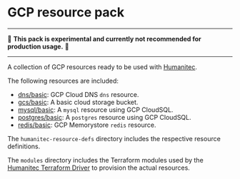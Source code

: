 # GCP resource pack

---

:construction: __This pack is experimental and currently not recommended for production usage.__ :construction:

---

A collection of GCP resources ready to be used with [Humanitec](https://humanitec.com/).

The following resources are included:

* [dns/basic](./humanitec-resource-defs/dns/basic): GCP Cloud DNS `dns` resource.
* [gcs/basic](./humanitec-resource-defs/gcs/basic): A basic cloud storage bucket.
* [mysql/basic](./humanitec-resource-defs/mysql/basic): A `mysql` resource using GCP CloudSQL.
* [postgres/basic](./humanitec-resource-defs/postgres/basic): A `postgres` resource using GCP CloudSQL.
* [redis/basic](./humanitec-resource-defs/redis/basic): GCP Memorystore `redis` resource.

The `humanitec-resource-defs` directory includes the respective resource definitions.

The `modules` directory includes the Terraform modules used by the [Humanitec Terraform Driver](https://developer.humanitec.com/integration-and-extensions/drivers/generic-drivers/terraform/) to provision the actual resources.
